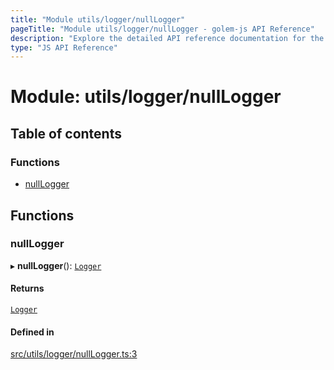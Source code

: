 ```yaml
---
title: "Module utils/logger/nullLogger"
pageTitle: "Module utils/logger/nullLogger - golem-js API Reference"
description: "Explore the detailed API reference documentation for the Module utils/logger/nullLogger within the golem-js SDK for the Golem Network."
type: "JS API Reference"
---
```

# Module: utils/logger/nullLogger

## Table of contents

### Functions

- [nullLogger](utils_logger_nullLogger#nulllogger)

## Functions

### nullLogger

▸ **nullLogger**(): [`Logger`](../interfaces/utils_logger_logger.Logger)

#### Returns

[`Logger`](../interfaces/utils_logger_logger.Logger)

#### Defined in

[src/utils/logger/nullLogger.ts:3](https://github.com/golemfactory/golem-js/blob/d4f6a75/src/utils/logger/nullLogger.ts#L3)
